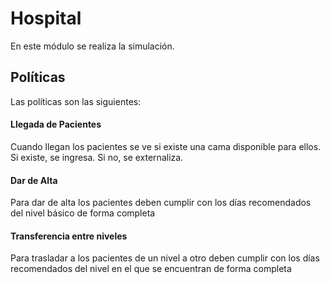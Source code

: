 # Hospital

En este módulo se realiza la simulación. 

## Políticas

Las políticas son las siguientes:

#### Llegada de Pacientes

Cuando llegan los pacientes se ve si existe una cama disponible para ellos. Si existe, se ingresa. Si no, se externaliza.

#### Dar de Alta

Para dar de alta los pacientes deben cumplir con los días recomendados del nivel básico de forma completa

#### Transferencia entre niveles

Para trasladar a los pacientes de un nivel a otro deben cumplir con los días recomendados del nivel en el que se encuentran de forma completa
